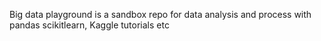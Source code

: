 Big data playground is a sandbox repo for data analysis and process with pandas
scikitlearn, Kaggle tutorials etc